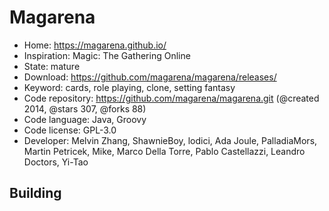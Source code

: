 # Magarena

- Home: https://magarena.github.io/
- Inspiration: Magic: The Gathering Online
- State: mature
- Download: https://github.com/magarena/magarena/releases/
- Keyword: cards, role playing, clone, setting fantasy
- Code repository: https://github.com/magarena/magarena.git (@created 2014, @stars 307, @forks 88)
- Code language: Java, Groovy
- Code license: GPL-3.0
- Developer: Melvin Zhang, ShawnieBoy, lodici, Ada Joule, PalladiaMors, Martin Petricek, Mike, Marco Della Torre, Pablo Castellazzi, Leandro Doctors, Yi-Tao

## Building
